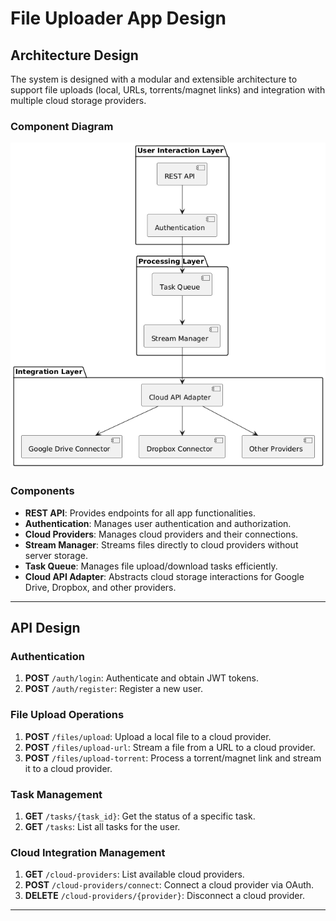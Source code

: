 
# File Uploader App Design

## Architecture Design

The system is designed with a modular and extensible architecture to support file uploads (local, URLs, torrents/magnet links) and integration with multiple cloud storage providers.

### Component Diagram
<img src="image.png" alt="File Uploader App Design" />


### Components

- **REST API**: Provides endpoints for all app functionalities.
- **Authentication**: Manages user authentication and authorization.
- **Cloud Providers**: Manages cloud providers and their connections.
- **Stream Manager**: Streams files directly to cloud providers without server storage.
- **Task Queue**: Manages file upload/download tasks efficiently.
- **Cloud API Adapter**: Abstracts cloud storage interactions for Google Drive, Dropbox, and other providers.

---

## API Design

### Authentication
1. **POST** `/auth/login`: Authenticate and obtain JWT tokens.
2. **POST** `/auth/register`: Register a new user.

### File Upload Operations
1. **POST** `/files/upload`: Upload a local file to a cloud provider.
2. **POST** `/files/upload-url`: Stream a file from a URL to a cloud provider.
3. **POST** `/files/upload-torrent`: Process a torrent/magnet link and stream it to a cloud provider.

### Task Management
1. **GET** `/tasks/{task_id}`: Get the status of a specific task.
2. **GET** `/tasks`: List all tasks for the user.

### Cloud Integration Management
1. **GET** `/cloud-providers`: List available cloud providers.
2. **POST** `/cloud-providers/connect`: Connect a cloud provider via OAuth.
3. **DELETE** `/cloud-providers/{provider}`: Disconnect a cloud provider.

---